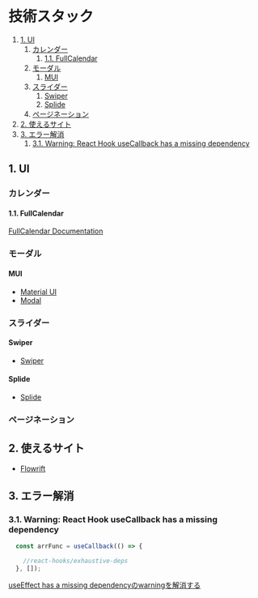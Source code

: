 # 技術スタック
1. [1. UI](#1-ui)
   1. [カレンダー](#カレンダー)
      1. [1.1. FullCalendar](#11-fullcalendar)
   2. [モーダル](#モーダル)
      1. [MUI](#mui)
   3. [スライダー](#スライダー)
      1. [Swiper](#swiper)
      2. [Splide](#splide)
   4. [ページネーション](#ページネーション)
2. [2. 使えるサイト](#2-使えるサイト)
3. [3. エラー解消](#3-エラー解消)
   1. [3.1. Warning: React Hook useCallback has a missing dependency](#31-warning-react-hook-usecallback-has-a-missing-dependency)


## 1. UI

### カレンダー

#### 1.1. FullCalendar

[FullCalendar Documentation](https://fullcalendar.io/docs)

### モーダル

#### MUI

* [Material UI](https://mui.com/material-ui/getting-started/)
* [Modal](https://mui.com/material-ui/react-modal/?srsltid=AfmBOorWTMCYU7ZG2EKC9pSZDneWIvwXACksA50qdfsWX5UDOMQcM5eQ)

### スライダー

#### Swiper

* [Swiper](https://swiperjs.com/)

#### Splide

* [Splide](https://ja.splidejs.com/) 

### ページネーション


## 2. 使えるサイト

* [Flowrift](https://flowrift.com)


## 3. エラー解消

### 3.1. Warning: React Hook useCallback has a missing dependency

```typescript
  const arrFunc = useCallback(() => {

    //react-hooks/exhaustive-deps
  }, []);
```

[useEffect has a missing dependencyのwarningを解消する](https://zenn.dev/mackay/articles/1e8fcce329336d)